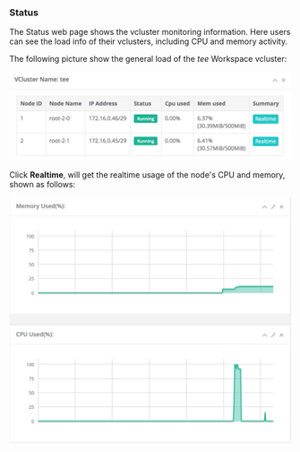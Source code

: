 ### Status ###

The Status web page shows the vcluster monitoring information. Here users can see the load info of their vclusters, including CPU and memory activity.

The following picture show the general load of the *tee* Workspace
vcluster:

<img src="../images/status.png" width="600" alt="vcluster status">

Click **Realtime**, will get the realtime usage of the node's CPU and
memory, shown as follows:

<img src="../images/status-summary.png" width="600" alt="vcluster status summary of one node">
